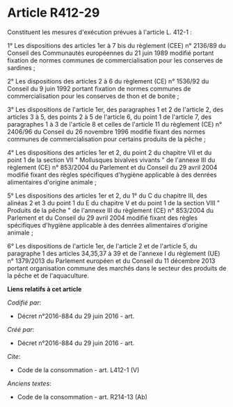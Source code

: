 # Article R412-29

Constituent les mesures d'exécution prévues à l'article L. 412-1 : 

1° Les dispositions des articles 1er à 7 bis du règlement (CEE) n° 2136/89 du Conseil des Communautés européennes du 21 juin
1989 modifié portant fixation de normes communes de commercialisation pour les conserves de sardines ; 

2° Les dispositions des articles 2 à 6 du règlement (CE) n° 1536/92 du Conseil du 9 juin 1992 portant fixation de normes
communes de commercialisation pour les conserves de thon et de bonite ; 

3° Les dispositions de l'article 1er, des paragraphes 1 et 2 de l'article 2, des articles 3 à 5, des points 2 à 5 de
l'article 6, du point 1 de l'article 7, des paragraphes 1 à 3 de l'article 8 et celles de l'article 11 du règlement (CE) n°
2406/96 du Conseil du 26 novembre 1996 modifié fixant des normes communes de commercialisation pour certains produits de la
pêche ; 

4° Les dispositions des articles 1er et 2, du point 2 du chapitre VII et du point 1 de la section VII " Mollusques bivalves
vivants " de l'annexe III du règlement (CE) n° 853/2004 du Parlement et du Conseil du 29 avril 2004 modifié fixant des règles
spécifiques d'hygiène applicable à des denrées alimentaires d'origine animale ; 

5° Les dispositions des articles 1er et 2, du 1° du C du chapitre III, des alinéas 2 et 3 du point 1 du E du chapitre V et du
point 1 de la section VIII " Produits de la pêche " de l'annexe III du règlement (CE) n° 853/2004 du Parlement et du Conseil
du 29 avril 2004 modifié fixant des règles spécifiques d'hygiène applicable à des denrées alimentaires d'origine animale ; 

6° Les dispositions de l'article 1er, de l'article 2 et de l'article 5, du paragraphe 1 des articles 34,35,37 à 39 et de
l'annexe I du règlement (UE) n° 1379/2013 du Parlement européen et du Conseil du 11 décembre 2013 portant organisation
commune des marchés dans le secteur des produits de la pêche et de l'aquaculture.

**Liens relatifs à cet article**

_Codifié par_:

  - Décret n°2016-884 du 29 juin 2016 - art.

_Créé par_:

  - Décret n°2016-884 du 29 juin 2016 - art.

_Cite_:

  - Code de la consommation - art. L412-1 (V)

_Anciens textes_:

  - Code de la consommation - art. R214-13 (Ab)

